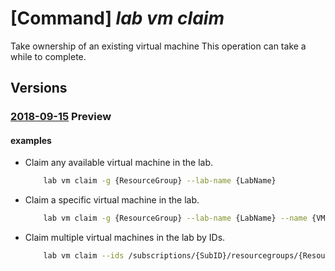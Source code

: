 # [Command] _lab vm claim_

Take ownership of an existing virtual machine This operation can take a while to complete.

## Versions

### [2018-09-15](/Resources/mgmt-plane/L3N1YnNjcmlwdGlvbnMve30vcmVzb3VyY2Vncm91cHMve30vcHJvdmlkZXJzL21pY3Jvc29mdC5kZXZ0ZXN0bGFiL2xhYnMve30vdmlydHVhbG1hY2hpbmVzL3t9L2NsYWlt/2018-09-15.xml) **Preview**

<!-- mgmt-plane /subscriptions/{}/resourcegroups/{}/providers/microsoft.devtestlab/labs/{}/virtualmachines/{}/claim 2018-09-15 -->

#### examples

- Claim any available virtual machine in the lab.
    ```bash
        lab vm claim -g {ResourceGroup} --lab-name {LabName}
    ```

- Claim a specific virtual machine in the lab.
    ```bash
        lab vm claim -g {ResourceGroup} --lab-name {LabName} --name {VMName}
    ```

- Claim multiple virtual machines in the lab by IDs.
    ```bash
        lab vm claim --ids /subscriptions/{SubID}/resourcegroups/{ResourceGroup}/providers/microsoft.devtestlab/labs/{LabName}/virtualmachines/{VMName1} /subscriptions/{SubID}/resourcegroups/{ResourceGroup}/providers/microsoft.devtestlab/labs/{LabName}/virtualmachines/{VMName2}
    ```
